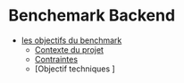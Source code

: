 # Benchemark Backend
- [les objectifs du benchmark]()  
    - [Contexte du projet ]()
    - [Contraintes ]()
    - [Objectif techniques ]